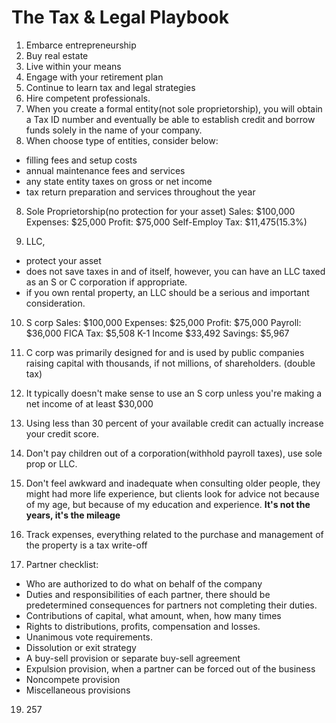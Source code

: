 # The Tax & Legal Playbook

1. Embarce entrepreneurship
2. Buy real estate
3. Live within your means
4. Engage with your retirement plan
5. Continue to learn tax and legal strategies
6. Hire competent professionals. 
7. When you create a formal entity(not sole proprietorship), you will obtain a Tax ID number and eventually be able to establish credit and borrow funds solely in the name of your company.
8. When choose type of entities, consider below:
  - filling fees and setup costs
  - annual maintenance fees and services
  - any state entity taxes on gross or net income
  - tax return preparation and services throughout the year


8. Sole Proprietorship(no protection for your asset)
Sales: $100,000
Expenses: $25,000
Profit: $75,000
Self-Employ Tax: $11,475(15.3%)

8. LLC, 
  - protect your asset
  - does not save taxes in and of itself, however, you can have an LLC taxed as an S or C corporation if appropriate.
  - if you own rental property, an LLC should be a serious and important consideration.
10. S corp
Sales: $100,000
Expenses: $25,000
Profit: $75,000
Payroll: $36,000
FICA Tax: $5,508
K-1 Income $33,492
Savings: $5,967

11. C corp was primarily designed for and is used by public companies raising capital with thousands, if not millions, of shareholders. (double tax)
12. It typically doesn't make sense to use an S corp unless you're making a net income of at least $30,000
13. Using less than 30 percent of your available credit can actually increase your credit score.
14. Don't pay children out of a corporation(withhold payroll taxes), use sole prop or LLC.
15. Don't feel awkward and inadequate when consulting older people, they might had more life experience, but clients look for advice not because of my age, but because of my education and experience. **It's not the years, it's the mileage**
16. Track expenses, everything related to the purchase and management of the property is a tax write-off
17. Partner checklist:
  - Who are authorized to do what on behalf of the company
  - Duties and responsibilities of each partner, there should be predetermined consequences for partners not completing their duties.
  - Contributions of capital, what amount, when, how many times
  - Rights to distributions, profits, compensation and losses.
  - Unanimous vote requirements.
  - Dissolution or exit strategy
  - A buy-sell provision or separate buy-sell agreement
  - Expulsion provision, when a partner can be forced out of the business
  - Noncompete provision
  - Miscellaneous provisions  
19. 257


